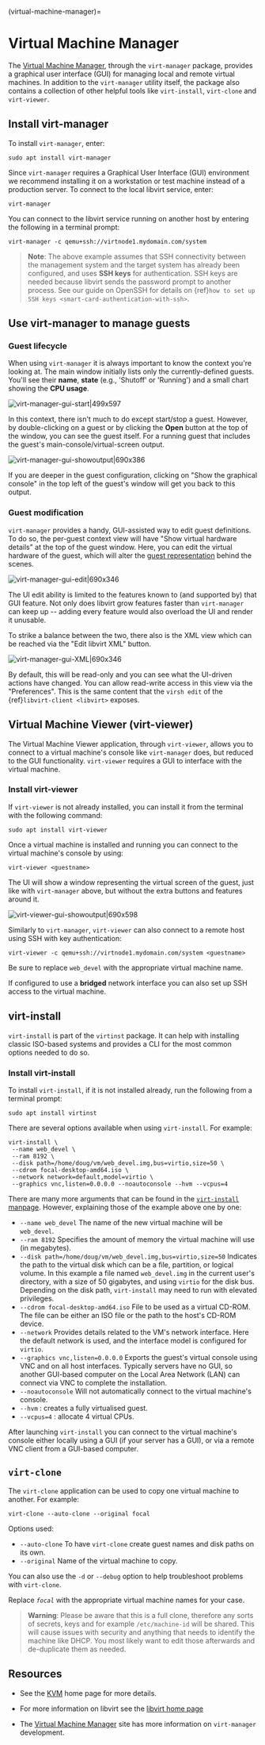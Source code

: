 (virtual-machine-manager)=
# Virtual Machine Manager

The [Virtual Machine Manager](https://virt-manager.org/), through the `virt-manager` package, provides a graphical user interface (GUI) for managing local and remote virtual machines. In addition to the `virt-manager` utility itself, the package also contains a collection of other helpful tools like `virt-install`, `virt-clone` and `virt-viewer`.

## Install virt-manager

To install `virt-manager`, enter:

```shell
sudo apt install virt-manager
```

Since `virt-manager` requires a Graphical User Interface (GUI) environment we recommend installing it on a workstation or test machine instead of a production server. To connect to the local libvirt service, enter:

```shell
virt-manager
```

You can connect to the libvirt service running on another host by entering the following in a terminal prompt:

```shell
virt-manager -c qemu+ssh://virtnode1.mydomain.com/system
```

> **Note**:
> The above example assumes that SSH connectivity between the management system and the target system has already been configured, and uses **SSH keys** for authentication. SSH keys are needed because libvirt sends the password prompt to another process. See our guide on OpenSSH for details on {ref}`how to set up SSH keys <smart-card-authentication-with-ssh>`.

## Use virt-manager to manage guests

### Guest lifecycle 

When using `virt-manager` it is always important to know the context you're looking at. The main window initially lists only the currently-defined guests. You'll see their **name**, **state** (e.g., 'Shutoff' or 'Running') and a small chart showing the **CPU usage**.

![virt-manager-gui-start|499x597](https://assets.ubuntu.com/v1/07edc140-virt-manager-gui-start.png) 

In this context, there isn't much to do except start/stop a guest. However, by double-clicking on a guest or by clicking the **Open** button at the top of the window, you can see the guest itself. For a running guest that includes the guest's main-console/virtual-screen output.

![virt-manager-gui-showoutput|690x386](https://assets.ubuntu.com/v1/dda60637-virt-manager-gui-show-output.png) 

If you are deeper in the guest configuration, clicking on "Show the graphical console" in the top left of the guest's window will get you back to this output.

### Guest modification

`virt-manager` provides a handy, GUI-assisted way to edit guest definitions. To do so, the per-guest context view will have "Show virtual hardware details" at the top of the guest window. Here, you can edit the virtual hardware of the guest, which will alter the [guest representation](https://libvirt.org/formatdomain.html) behind the scenes.

![virt-manager-gui-edit|690x346](https://assets.ubuntu.com/v1/7422b267-virt-manager-gui-edit.png) 

The UI edit ability is limited to the features known to (and supported by) that GUI feature. Not only does libvirt grow features faster than `virt-manager` can keep up -- adding every feature would also overload the UI and render it unusable.

To strike a balance between the two, there also is the XML view which can be reached via the "Edit libvirt XML" button.

![virt-manager-gui-XML|690x346](https://assets.ubuntu.com/v1/34e3503f-virt-manager-gui-xml.png) 

By default, this will be read-only and you can see what the UI-driven actions have changed. You can allow read-write access in this view via the "Preferences". This is the same content that the `virsh edit` of the {ref}`libvirt-client <libvirt>` exposes.

## Virtual Machine Viewer (virt-viewer)

The Virtual Machine Viewer application, through `virt-viewer`, allows you to connect to a virtual machine's console like `virt-manager` does, but reduced to the GUI functionality. `virt-viewer` requires a GUI to interface with the virtual machine.

### Install virt-viewer

If `virt-viewer` is not already installed, you can install it from the terminal with the following command:

```shell
sudo apt install virt-viewer
```

Once a virtual machine is installed and running you can connect to the virtual machine's console by using:

```shell
virt-viewer <guestname>
```

The UI will show a window representing the virtual screen of the guest, just like with `virt-manager` above, but without the extra buttons and features around it.

![virt-viewer-gui-showoutput|690x598](https://assets.ubuntu.com/v1/a38dc56a-virt-viewer-gui-show-output.png) 

Similarly to `virt-manager`, `virt-viewer` can also connect to a remote host using SSH with key authentication:

```shell
virt-viewer -c qemu+ssh://virtnode1.mydomain.com/system <guestname>
```

Be sure to replace `web_devel` with the appropriate virtual machine name.

If configured to use a **bridged** network interface you can also set up SSH access to the virtual machine.

## virt-install

`virt-install` is part of the `virtinst` package. It can help with installing classic ISO-based systems and provides a CLI for the most common options needed to do so. 

### Install virt-install

To install `virt-install`, if it is not installed already, run the following from a terminal prompt:

```shell
sudo apt install virtinst
```

There are several options available when using `virt-install`. For example:

```shell
virt-install \
 --name web_devel \
 --ram 8192 \
 --disk path=/home/doug/vm/web_devel.img,bus=virtio,size=50 \
 --cdrom focal-desktop-amd64.iso \
 --network network=default,model=virtio \
 --graphics vnc,listen=0.0.0.0 --noautoconsole --hvm --vcpus=4
```

There are many more arguments that can be found in the [`virt-install` manpage](https://manpages.ubuntu.com/manpages/jammy/man1/virt-install.1.html). However, explaining those of the example above one by one:

* `--name web_devel`
   The name of the new virtual machine will be `web_devel`.
* `--ram 8192`
   Specifies the amount of memory the virtual machine will use (in megabytes).
* `--disk path=/home/doug/vm/web_devel.img,bus=virtio,size=50`
   Indicates the path to the virtual disk which can be a file, partition, or logical volume. In this example a file named `web_devel.img` in the current user's directory, with a size of 50 gigabytes, and using `virtio` for the disk bus. Depending on the disk path, `virt-install` may need to run with elevated privileges. 
* `--cdrom focal-desktop-amd64.iso`
   File to be used as a virtual CD-ROM. The file can be either an ISO file or the path to the host's CD-ROM device.
* `--network`
   Provides details related to the VM's network interface. Here the default network is used, and the interface model is configured for `virtio`.
* `--graphics vnc,listen=0.0.0.0`
   Exports the guest's virtual console using VNC and on all host interfaces. Typically servers have no GUI, so another GUI-based computer on the Local Area Network (LAN) can connect via VNC to complete the installation.
* `--noautoconsole`
   Will not automatically connect to the virtual machine's console.
* `--hvm` : creates a fully virtualised guest.
* `--vcpus=4` : allocate 4 virtual CPUs.

After launching `virt-install` you can connect to the virtual machine's console either locally using a GUI (if your server has a GUI), or via a remote VNC client from a GUI-based computer.

## `virt-clone`

The `virt-clone` application can be used to copy one virtual machine to another. For example:

```shell
virt-clone --auto-clone --original focal
```

Options used:
* `--auto-clone`
   To have `virt-clone` create guest names and disk paths on its own.
* `--original`
   Name of the virtual machine to copy.

You can also use the `-d` or `--debug` option to help troubleshoot problems with `virt-clone`.

Replace *`focal`* with the appropriate virtual machine names for your case.

> **Warning**: 
> Please be aware that this is a full clone, therefore any sorts of secrets, keys and for example `/etc/machine-id` will be shared. This will cause issues with security and anything that needs to identify the machine like DHCP. You most likely want to edit those afterwards and de-duplicate them as needed.

## Resources

  - See the [KVM](http://www.linux-kvm.org/) home page for more details.

  - For more information on libvirt see the [libvirt home page](http://libvirt.org/)

  - The [Virtual Machine Manager](http://virt-manager.org/) site has more information on `virt-manager` development.
